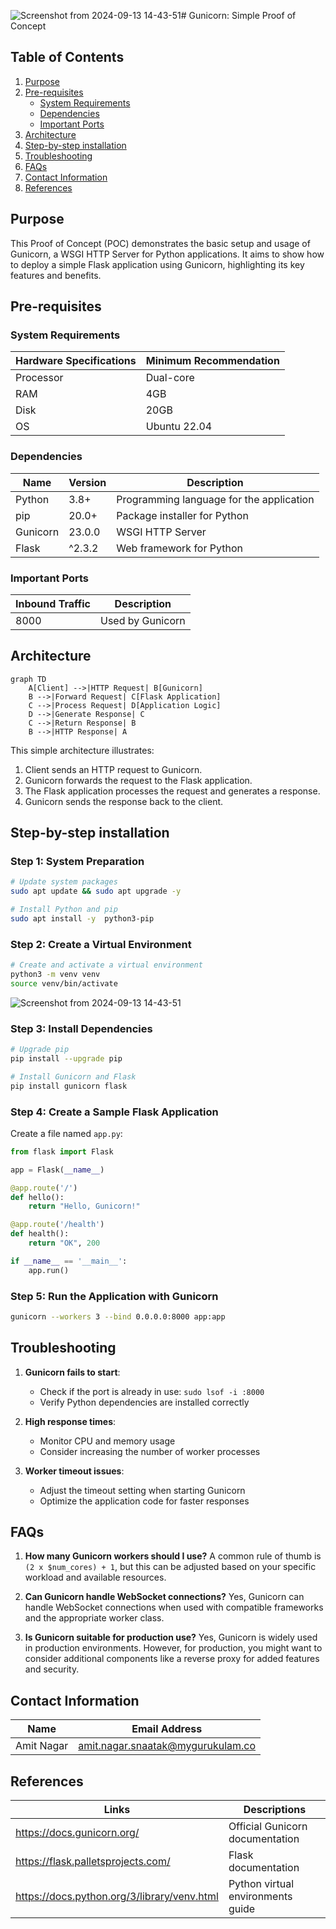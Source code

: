 ![Screenshot from 2024-09-13 14-43-51](https://github.com/user-attachments/assets/a8f5fbec-515c-444b-b910-46c37009bffe)# Gunicorn: Simple Proof of Concept

## Table of Contents
1. [Purpose](#purpose)
2. [Pre-requisites](#pre-requisites)
   - [System Requirements](#system-requirements)
   - [Dependencies](#dependencies)
   - [Important Ports](#important-ports)
3. [Architecture](#architecture)
4. [Step-by-step installation](#step-by-step-installation)
5. [Troubleshooting](#troubleshooting)
6. [FAQs](#faqs)
7. [Contact Information](#contact-information)
8. [References](#references)

## Purpose
This Proof of Concept (POC) demonstrates the basic setup and usage of Gunicorn, a WSGI HTTP Server for Python applications. It aims to show how to deploy a simple Flask application using Gunicorn, highlighting its key features and benefits.

## Pre-requisites

### System Requirements

| Hardware Specifications | Minimum Recommendation |
|-------------------------|------------------------|
| Processor               | Dual-core              |
| RAM                     | 4GB                    |
| Disk                    | 20GB                   |
| OS                      | Ubuntu 22.04           |

### Dependencies

| Name     | Version | Description                              |
|----------|---------|------------------------------------------|
| Python   | 3.8+    | Programming language for the application |
| pip      | 20.0+   | Package installer for Python             |
| Gunicorn | 23.0.0  | WSGI HTTP Server                         |
| Flask    |^2.3.2   | Web framework for Python                 |

### Important Ports

| Inbound Traffic | Description     |
|-----------------|-----------------|
| 8000            | Used by Gunicorn|

## Architecture

```mermaid
graph TD
    A[Client] -->|HTTP Request| B[Gunicorn]
    B -->|Forward Request| C[Flask Application]
    C -->|Process Request| D[Application Logic]
    D -->|Generate Response| C
    C -->|Return Response| B
    B -->|HTTP Response| A
```

This simple architecture illustrates:
1. Client sends an HTTP request to Gunicorn.
2. Gunicorn forwards the request to the Flask application.
3. The Flask application processes the request and generates a response.
4. Gunicorn sends the response back to the client.

## Step-by-step installation

### Step 1: System Preparation

```bash
# Update system packages
sudo apt update && sudo apt upgrade -y

# Install Python and pip
sudo apt install -y  python3-pip
```

### Step 2: Create a Virtual Environment

```bash
# Create and activate a virtual environment
python3 -m venv venv
source venv/bin/activate
```
![Screenshot from 2024-09-13 14-43-51](https://github.com/user-attachments/assets/e1609450-cef0-44da-b6bf-b8606a0ef5be)

### Step 3: Install Dependencies

```bash
# Upgrade pip
pip install --upgrade pip

# Install Gunicorn and Flask
pip install gunicorn flask
```

### Step 4: Create a Sample Flask Application

Create a file named `app.py`:

```python
from flask import Flask

app = Flask(__name__)

@app.route('/')
def hello():
    return "Hello, Gunicorn!"

@app.route('/health')
def health():
    return "OK", 200

if __name__ == '__main__':
    app.run()
```

### Step 5: Run the Application with Gunicorn

```bash
gunicorn --workers 3 --bind 0.0.0.0:8000 app:app
```
## Troubleshooting

1. **Gunicorn fails to start**: 
   - Check if the port is already in use: `sudo lsof -i :8000`
   - Verify Python dependencies are installed correctly

2. **High response times**:
   - Monitor CPU and memory usage
   - Consider increasing the number of worker processes

3. **Worker timeout issues**:
   - Adjust the timeout setting when starting Gunicorn
   - Optimize the application code for faster responses

## FAQs

1. **How many Gunicorn workers should I use?**
   A common rule of thumb is `(2 x $num_cores) + 1`, but this can be adjusted based on your specific workload and available resources.

2. **Can Gunicorn handle WebSocket connections?**
   Yes, Gunicorn can handle WebSocket connections when used with compatible frameworks and the appropriate worker class.

3. **Is Gunicorn suitable for production use?**
   Yes, Gunicorn is widely used in production environments. However, for production, you might want to consider additional components like a reverse proxy for added features and security.

## Contact Information

| Name        | Email Address                          |
|-------------|----------------------------------------|
| Amit Nagar  | amit.nagar.snaatak@mygurukulam.co      |

## References

| Links                                            | Descriptions                         |
|--------------------------------------------------|--------------------------------------|
| https://docs.gunicorn.org/                       | Official Gunicorn documentation      |
| https://flask.palletsprojects.com/               | Flask documentation                  |
| https://docs.python.org/3/library/venv.html      | Python virtual environments guide    |
